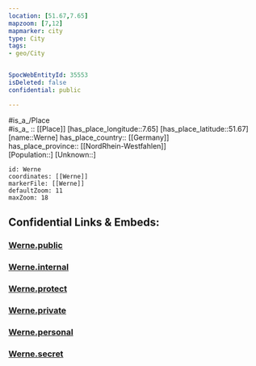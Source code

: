 ```yaml
---
location: [51.67,7.65] 
mapzoom: [7,12] 
mapmarker: city 
type: City
tags:
- geo/City


SpocWebEntityId: 35553
isDeleted: false
confidential: public

---
```

#is_a_/Place  
#is_a_ :: [[Place]] 
[has_place_longitude::7.65] 
[has_place_latitude::51.67] 
[name::Werne] 
has_place_country:: [[Germany]]  
has_place_province:: [[NordRhein-Westfahlen]]  
[Population::] 
[Unknown::] 


```leaflet
id: Werne
coordinates: [[Werne]] 
markerFile: [[Werne]] 
defaultZoom: 11 
maxZoom: 18
```


## Confidential Links & Embeds: 

### [Werne.public](/_public/\Earth\Continent\Europe\Europe~Central\Germany\Germany~West\Nordrhein-Westfalen\counties~NW\Unna\cities~UnnaWerne.public.md) 

### [Werne.internal](/_internal/\Earth\Continent\Europe\Europe~Central\Germany\Germany~West\Nordrhein-Westfalen\counties~NW\Unna\cities~UnnaWerne.internal.md) 

### [Werne.protect](/_protect/\Earth\Continent\Europe\Europe~Central\Germany\Germany~West\Nordrhein-Westfalen\counties~NW\Unna\cities~UnnaWerne.protect.md) 

### [Werne.private](/_private/\Earth\Continent\Europe\Europe~Central\Germany\Germany~West\Nordrhein-Westfalen\counties~NW\Unna\cities~UnnaWerne.private.md) 

### [Werne.personal](/_personal/\Earth\Continent\Europe\Europe~Central\Germany\Germany~West\Nordrhein-Westfalen\counties~NW\Unna\cities~UnnaWerne.personal.md) 

### [Werne.secret](/_secret/\Earth\Continent\Europe\Europe~Central\Germany\Germany~West\Nordrhein-Westfalen\counties~NW\Unna\cities~UnnaWerne.secret.md)

